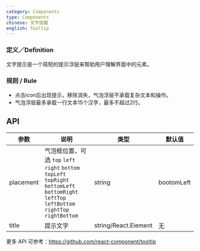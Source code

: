 ```yaml
---
category: Components
type: Components
chinese: 文字提醒
english: Tooltip
---
```



### 定义／Definition

文字提示是一个简短的提示浮层来帮助用户理解界面中的元素。

### 规则 / Rule

- 点击icon后出现提示，移除消失，气泡浮层不承载复杂文本和操作。
- 气泡浮层最多承载一行文本15个汉字，最多不超过2行。

## API

| 参数      | 说明                                     | 类型       | 默认值 |
|-----------|------------------------------------------|------------|--------|
| placement | 气泡框位置，可选 `top` `left` `right` `bottom` `topLeft` `topRight` `bottomLeft` `bottomRight` `leftTop` `leftBottom` `rightTop` `rightBottom` | string     | bootomLeft    |
| title     | 提示文字                                 | string/React.Element | 无     |

更多 API 可参考：https://github.com/react-component/tooltip
